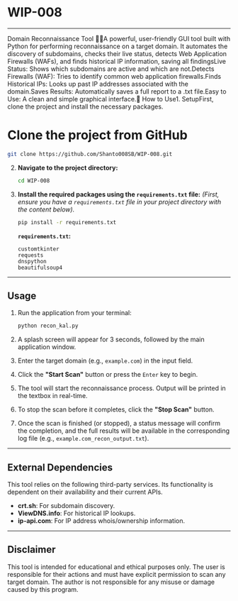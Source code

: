 # WIP-008
---------
Domain Reconnaissance Tool 🕵️‍♂️A powerful, user-friendly GUI tool built with Python for performing reconnaissance on a target domain. It automates the discovery of subdomains, checks their live status, detects Web Application Firewalls (WAFs), and finds historical IP information, saving all findingsLive Status: Shows which subdomains are active and which are not.Detects Firewalls (WAF): Tries to identify common web application firewalls.Finds Historical IPs: Looks up past IP addresses associated with the domain.Saves Results: Automatically saves a full report to a .txt file.Easy to Use: A clean and simple graphical interface.🚀 How to Use1. SetupFirst, clone the project and install the necessary packages.

# Clone the project from GitHub

```bash
git clone https://github.com/Shanto008SB/WIP-008.git
```

2.  **Navigate to the project directory:**
    ```bash
    cd WIP-008
    ```

3.  **Install the required packages using the `requirements.txt` file:**
    *(First, ensure you have a `requirements.txt` file in your project directory with the content below).*
    ```bash
    pip install -r requirements.txt
    ```

    **`requirements.txt`:**
    ```text
    customtkinter
    requests
    dnspython
    beautifulsoup4
    ```

---

## Usage

1.  Run the application from your terminal:
    ```bash
    python recon_kal.py
    ```

2.  A splash screen will appear for 3 seconds, followed by the main application window.

3.  Enter the target domain (e.g., `example.com`) in the input field.

4.  Click the **"Start Scan"** button or press the `Enter` key to begin.

5.  The tool will start the reconnaissance process. Output will be printed in the textbox in real-time.

6.  To stop the scan before it completes, click the **"Stop Scan"** button.

7.  Once the scan is finished (or stopped), a status message will confirm the completion, and the full results will be available in the corresponding log file (e.g., `example.com_recon_output.txt`).

---

## External Dependencies

This tool relies on the following third-party services. Its functionality is dependent on their availability and their current APIs.

-   **crt.sh**: For subdomain discovery.
-   **ViewDNS.info**: For historical IP lookups.
-   **ip-api.com**: For IP address whois/ownership information.

---

## Disclaimer

This tool is intended for educational and ethical purposes only. The user is responsible for their actions and must have explicit permission to scan any target domain. The author is not responsible for any misuse or damage caused by this program.
